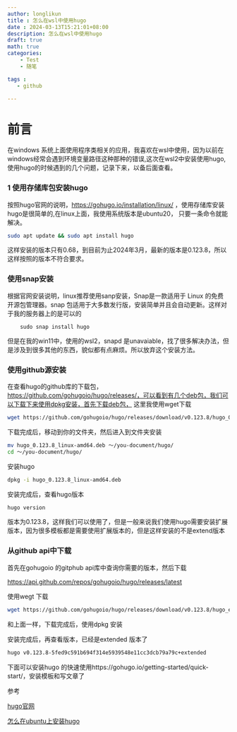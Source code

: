 ```yaml
---
author: longlikun
title : 怎么在wsl中使用hugo
date : 2024-03-13T15:21:01+08:00
description: 怎么在wsl中使用hugo
draft: true
math: true
categories:
    - Test
    - 随笔

tags :
   - github

---
```


# 前言

在windows 系统上面使用程序类相关的应用，我喜欢在wsl中使用，因为以前在windows经常会遇到环境变量路径这种那种的错误,这次在wsl2中安装使用hugo,使用hugo的时候遇到的几个问题，记录下来，以备后面查看。

### 1 使用存储库包安装hugo
按照hugo官网的说明，https://gohugo.io/installation/linux/ ，使用存储库安装hugo是很简单的,在linux上面，我使用系统版本是ubuntu20， 只要一条命令就能解决。

```bash
sudo apt update && sudo apt install hugo
```
这样安装的版本只有0.68，到目前为止2024年3月，最新的版本是0.123.8，所以这样按照的版本不符合要求。

### 使用snap安装
根据官网安装说明，linux推荐使用sanp安装，Snap是一款适用于 Linux 的免费开源包管理器。snap 包适用于大多数发行版，安装简单并且会自动更新。这样对于我的服务器上的是可以的

```shell
    sudo snap install hugo
```
但是在我的win11中，使用的wsl2，snapd 是unavaiable，找了很多解决办法，但是涉及到很多其他的东西，貌似都有点麻烦。所以放弃这个安装方法。

### 使用github源安装

在查看hugo的github库的下载包，https://github.com/gohugoio/hugo/releases/，可以看到有几个deb包，我们可以下载下来使用dpkg安装，首先下载deb包，
这里我使用wget下载

```bash
wget https://github.com/gohugoio/hugo/releases/download/v0.123.8/hugo_0.123.8_linux-amd64.deb
```
下载完成后，移动到你的文件夹，然后进入到文件夹安装
```bash
mv hugo_0.123.8_linux-amd64.deb ～/you-document/hugo/
cd ～/you-document/hugo/
```
安装hugo

```bash
dpkg -i hugo_0.123.8_linux-amd64.deb
```
安装完成后，查看hugo版本

```bash
hugo version
```
版本为0.123.8，这样我们可以使用了，但是一般来说我们使用hugo需要安装扩展版本，因为很多模板都是需要使用扩展版本的，但是这样安装的不是extend版本



### 从github api中下载

首先在gohugoio 的gitphub api库中查询你需要的版本，然后下载

https://api.github.com/repos/gohugoio/hugo/releases/latest


使用wegt 下载
```bash
wget https://github.com/gohugoio/hugo/releases/download/v0.123.8/hugo_extended_0.123.8_linux-amd64.deb
```
和上面一样，下载完成后，使用dpkg 安装

安装完成后，再查看版本，已经是extended 版本了

```bash
hugo v0.123.8-5fed9c591b694f314e5939548e11cc3dcb79a79c+extended
```

下面可以安装hugo 的快速使用https://gohugo.io/getting-started/quick-start/，安装模板和写文章了

参考 


<a href="[超链接地址](https://gohugo.io/)" title="超链接title">hugo官网</a>


<a href="[超链接地址](https://computingforgeeks.com/how-to-install-hugo-on-ubuntu-debian/)" title="怎么在ubuntu上安装hugo">怎么在ubuntu上安装hugo</a>

